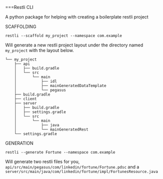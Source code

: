 ===Restli CLI

A python package for helping with creating a boilerplate restli project

SCAFFOLDING

```
restli --scaffold my_project --namespace com.example
```

Will generate a new restli project layout under the directory named `my_project` with the layout below.

```
└── my_project
    ├── api
    │   ├── build.gradle
    │   └── src
    │       └── main
    │           ├── idl
    │           ├── mainGeneratedDataTemplate
    │           └── pegasus
    ├── build.gradle
    ├── client
    ├── server
    │   ├── build.gradle
    │   ├── settings.gradle
    │   └── src
    │       └── main
    │           ├── java
    │           └── mainGeneratedRest
    └── settings.gradle
```


GENERATION

```
restli --generate Fortune --namespace com.example
```

Will generate two restli files for you, `api/src/main/pegasus/com/linkedin/fortune/Fortune.pdsc` and a `server/src/main/java/com/linkedin/fortune/impl/FortunesResource.java`

